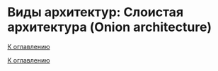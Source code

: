 # Виды архитектур: Слоистая архитектура (Onion architecture)

<!--

-->

[К оглавлению](../../README.md)



[К оглавлению](../../README.md)
